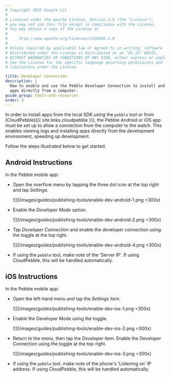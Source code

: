 ```yaml
---
# Copyright 2025 Google LLC
#
# Licensed under the Apache License, Version 2.0 (the "License");
# you may not use this file except in compliance with the License.
# You may obtain a copy of the License at
#
#     http://www.apache.org/licenses/LICENSE-2.0
#
# Unless required by applicable law or agreed to in writing, software
# distributed under the License is distributed on an "AS IS" BASIS,
# WITHOUT WARRANTIES OR CONDITIONS OF ANY KIND, either express or implied.
# See the License for the specific language governing permissions and
# limitations under the License.

title: Developer Connection
description: |
  How to enable and use the Pebble Developer Connection to install and debug
  apps directly from a computer.
guide_group: tools-and-resources
order: 3
---
```


In order to install apps from the local SDK using the `pebble` tool or from
[CloudPebble]({{ site.links.cloudpebble }}), the Pebble Android or iOS app must
be set up to allow a connection from the computer to the watch. This enables
viewing logs and installing apps directly from the development environment,
speeding up development.

Follow the steps illustrated below to get started.


## Android Instructions

In the Pebble mobile app:

* Open the overflow menu by tapping the three dot icon at the top right and tap
  *Settings*.
  
  ![](/images/guides/publishing-tools/enable-dev-android-1.png =300x)
  
* Enable the *Developer Mode* option.
  
  ![](/images/guides/publishing-tools/enable-dev-android-2.png =300x)
  
* Tap *Developer Connection* and enable the developer connection using the
  toggle at the top right.
  
  ![](/images/guides/publishing-tools/enable-dev-android-4.png =300x)
  
* If using the `pebble` tool, make note of the 'Server IP'. If using
  CloudPebble, this will be handled automatically.


## iOS Instructions

In the Pebble mobile app:

* Open the left-hand menu and tap the *Settings* item.
  
  ![](/images/guides/publishing-tools/enable-dev-ios-1.png =300x)
  
* Enable the Developer Mode using the toggle.
  
  ![](/images/guides/publishing-tools/enable-dev-ios-2.png =300x)

* Return to the menu, then tap the *Developer* item. Enable the Developer
  Connection using the toggle at the top-right.

  ![](/images/guides/publishing-tools/enable-dev-ios-3.png =300x)
  
* If using the `pebble` tool, make note of the phone's 'Listening on' IP
  address. If using CloudPebble, this will be handled automatically.
